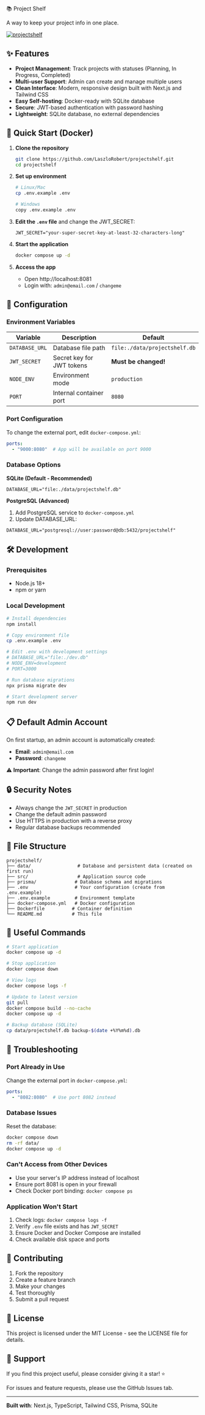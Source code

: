 📚 Project Shelf

A way to keep your project info in one place.

<a href="https://ibb.co/LXqY0qGg"><img src="https://i.ibb.co/Jwbmcbhp/projectshelf.png" alt="projectshelf"></a>

## ✨ Features

- **Project Management**: Track projects with statuses (Planning, In Progress, Completed)
- **Multi-user Support**: Admin can create and manage multiple users
- **Clean Interface**: Modern, responsive design built with Next.js and Tailwind CSS
- **Easy Self-hosting**: Docker-ready with SQLite database
- **Secure**: JWT-based authentication with password hashing
- **Lightweight**: SQLite database, no external dependencies

## 🚀 Quick Start (Docker)

1. **Clone the repository**
   ```bash
   git clone https://github.com/LaszloRobert/projectshelf.git
   cd projectshelf
   ```

2. **Set up environment**
   ```bash
   # Linux/Mac
   cp .env.example .env
   
   # Windows
   copy .env.example .env
   ```

3. **Edit the `.env` file** and change the JWT_SECRET:
   ```env
   JWT_SECRET="your-super-secret-key-at-least-32-characters-long"
   ```

4. **Start the application**
   ```bash
   docker compose up -d
   ```

5. **Access the app**
   - Open http://localhost:8081
   - Login with: `admin@email.com` / `changeme`

## 🔧 Configuration

### Environment Variables

| Variable | Description | Default |
|----------|-------------|---------|
| `DATABASE_URL` | Database file path | `file:./data/projectshelf.db` |
| `JWT_SECRET` | Secret key for JWT tokens | **Must be changed!** |
| `NODE_ENV` | Environment mode | `production` |
| `PORT` | Internal container port | `8080` |

### Port Configuration

To change the external port, edit `docker-compose.yml`:
```yaml
ports:
  - "9000:8080"  # App will be available on port 9000
```

### Database Options

**SQLite (Default - Recommended)**
```env
DATABASE_URL="file:./data/projectshelf.db"
```

**PostgreSQL (Advanced)**
1. Add PostgreSQL service to `docker-compose.yml`
2. Update DATABASE_URL:
```env
DATABASE_URL="postgresql://user:password@db:5432/projectshelf"
```

## 🛠️ Development

### Prerequisites
- Node.js 18+
- npm or yarn

### Local Development
```bash
# Install dependencies
npm install

# Copy environment file
cp .env.example .env

# Edit .env with development settings
# DATABASE_URL="file:./dev.db"
# NODE_ENV=development
# PORT=3000

# Run database migrations
npx prisma migrate dev

# Start development server
npm run dev
```

## 📋 Default Admin Account

On first startup, an admin account is automatically created:
- **Email**: `admin@email.com`
- **Password**: `changeme`

⚠️ **Important**: Change the admin password after first login!

## 🔒 Security Notes

- Always change the `JWT_SECRET` in production
- Change the default admin password
- Use HTTPS in production with a reverse proxy
- Regular database backups recommended

## 📁 File Structure

```
projectshelf/
├── data/                 # Database and persistent data (created on first run)
├── src/                  # Application source code
├── prisma/              # Database schema and migrations
├── .env                 # Your configuration (create from .env.example)
├── .env.example         # Environment template
├── docker-compose.yml   # Docker configuration
├── Dockerfile          # Container definition
└── README.md           # This file
```

## 🔄 Useful Commands

```bash
# Start application
docker compose up -d

# Stop application
docker compose down

# View logs
docker compose logs -f

# Update to latest version
git pull
docker compose build --no-cache
docker compose up -d

# Backup database (SQLite)
cp data/projectshelf.db backup-$(date +%Y%m%d).db
```

## 🐛 Troubleshooting

### Port Already in Use
Change the external port in `docker-compose.yml`:
```yaml
ports:
  - "8082:8080"  # Use port 8082 instead
```

### Database Issues
Reset the database:
```bash
docker compose down
rm -rf data/
docker compose up -d
```

### Can't Access from Other Devices
- Use your server's IP address instead of localhost
- Ensure port 8081 is open in your firewall
- Check Docker port binding: `docker compose ps`

### Application Won't Start
1. Check logs: `docker compose logs -f`
2. Verify `.env` file exists and has `JWT_SECRET`
3. Ensure Docker and Docker Compose are installed
4. Check available disk space and ports

## 🤝 Contributing

1. Fork the repository
2. Create a feature branch
3. Make your changes
4. Test thoroughly
5. Submit a pull request

## 📄 License

This project is licensed under the MIT License - see the LICENSE file for details.

## 🌟 Support

If you find this project useful, please consider giving it a star! ⭐

For issues and feature requests, please use the GitHub Issues tab.

---

**Built with**: Next.js, TypeScript, Tailwind CSS, Prisma, SQLite